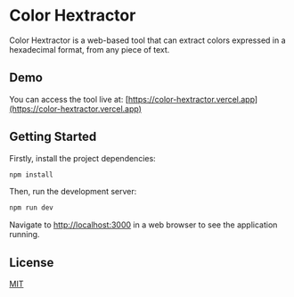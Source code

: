 # Color Hextractor

Color Hextractor is a web-based tool that can extract colors expressed in a hexadecimal format, from any piece of text.

## Demo

You can access the tool live at:
[https://color-hextractor.vercel.app](https://color-hextractor.vercel.app)

## Getting Started

Firstly, install the project dependencies:

```bash
npm install
```

Then, run the development server:

```bash
npm run dev
```

Navigate to [http://localhost:3000](http://localhost:3000) in a web browser to
see the application running.

## License

[MIT](https://choosealicense.com/licenses/mit/)
